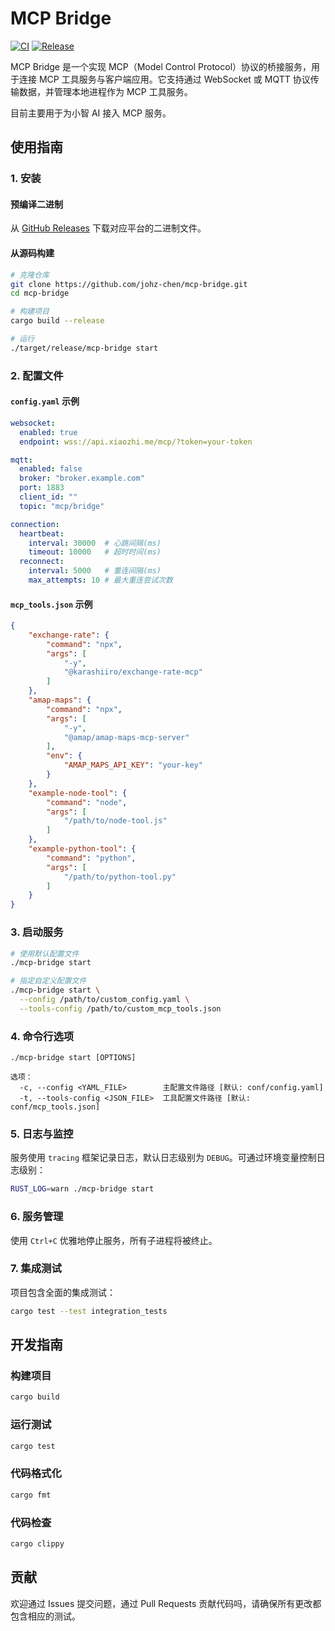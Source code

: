 # MCP Bridge

[![CI](https://github.com/johz-chen/mcp-bridge/actions/workflows/ci.yaml/badge.svg)](https://github.com/johz-chen/mcp-bridge/actions/workflows/ci.yaml)
[![Release](https://github.com/johz-chen/mcp-bridge/actions/workflows/release.yaml/badge.svg)](https://github.com/johz-chen/mcp-bridge/actions/workflows/release.yaml)

MCP Bridge 是一个实现 MCP（Model Control Protocol）协议的桥接服务，用于连接 MCP 工具服务与客户端应用。它支持通过 WebSocket 或 MQTT 协议传输数据，并管理本地进程作为 MCP 工具服务。

目前主要用于为小智 AI 接入 MCP 服务。


## 使用指南

### 1. 安装

#### 预编译二进制
从 [GitHub Releases](https://github.com/johz-chen/mcp-bridge/releases) 下载对应平台的二进制文件。

#### 从源码构建
```bash
# 克隆仓库
git clone https://github.com/johz-chen/mcp-bridge.git
cd mcp-bridge

# 构建项目
cargo build --release

# 运行
./target/release/mcp-bridge start
```

### 2. 配置文件

#### `config.yaml` 示例
```yaml
websocket:
  enabled: true
  endpoint: wss://api.xiaozhi.me/mcp/?token=your-token

mqtt:
  enabled: false
  broker: "broker.example.com"
  port: 1883
  client_id: ""
  topic: "mcp/bridge"

connection:
  heartbeat:
    interval: 30000  # 心跳间隔(ms)
    timeout: 10000   # 超时时间(ms)
  reconnect:
    interval: 5000   # 重连间隔(ms)
    max_attempts: 10 # 最大重连尝试次数
```

#### `mcp_tools.json` 示例
```json
{
    "exchange-rate": {
        "command": "npx",
        "args": [
            "-y",
            "@karashiiro/exchange-rate-mcp"
        ]
    },
    "amap-maps": {
        "command": "npx",
        "args": [
            "-y",
            "@amap/amap-maps-mcp-server"
        ],
        "env": {
            "AMAP_MAPS_API_KEY": "your-key"
        }
    },
    "example-node-tool": {
        "command": "node",
        "args": [
            "/path/to/node-tool.js"
        ]
    },
    "example-python-tool": {
        "command": "python",
        "args": [
            "/path/to/python-tool.py"
        ]
    }
}

```

### 3. 启动服务

```bash
# 使用默认配置文件
./mcp-bridge start

# 指定自定义配置文件
./mcp-bridge start \
  --config /path/to/custom_config.yaml \
  --tools-config /path/to/custom_mcp_tools.json
```

### 4. 命令行选项

```
./mcp-bridge start [OPTIONS]

选项：
  -c, --config <YAML_FILE>        主配置文件路径 [默认: conf/config.yaml]
  -t, --tools-config <JSON_FILE>  工具配置文件路径 [默认: conf/mcp_tools.json]
```

### 5. 日志与监控

服务使用 `tracing` 框架记录日志，默认日志级别为 `DEBUG`。可通过环境变量控制日志级别：

```bash
RUST_LOG=warn ./mcp-bridge start
```

### 6. 服务管理

使用 `Ctrl+C` 优雅地停止服务，所有子进程将被终止。

### 7. 集成测试

项目包含全面的集成测试：

```bash
cargo test --test integration_tests
```

## 开发指南

### 构建项目

```bash
cargo build
```

### 运行测试

```bash
cargo test
```

### 代码格式化

```bash
cargo fmt
```

### 代码检查

```bash
cargo clippy
```

## 贡献

欢迎通过 Issues 提交问题，通过 Pull Requests 贡献代码吗，请确保所有更改都包含相应的测试。

